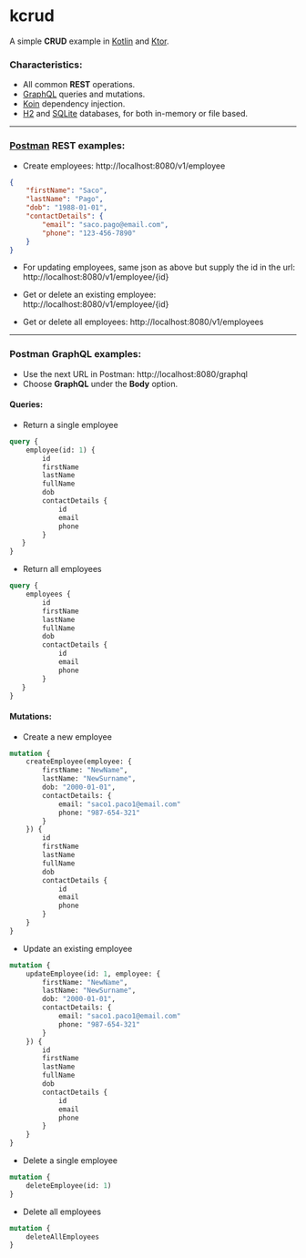 # kcrud
A simple **CRUD** example in [Kotlin](https://kotlinlang.org/) and [Ktor](https://ktor.io/).

### Characteristics:
* All common **REST** operations.
* [GraphQL](https://graphql.org/) queries and mutations.
* [Koin](https://insert-koin.io/) dependency injection.
* [H2](https://github.com/h2database/h2database) and [SQLite](https://github.com/sqlite/sqlite) databases, for both in-memory or file based.

---

### [Postman](https://www.postman.com/) **REST** examples:

* Create employees: http://localhost:8080/v1/employee

```json
{
    "firstName": "Saco",
    "lastName": "Pago",
    "dob": "1988-01-01",
    "contactDetails": {
        "email": "saco.pago@email.com",
        "phone": "123-456-7890"
    }
}
```

* For updating employees, same json as above but supply the id in the url: http://localhost:8080/v1/employee/{id}
  
* Get or delete an existing employee: http://localhost:8080/v1/employee/{id}

* Get or delete all employees: http://localhost:8080/v1/employees

---

### Postman **GraphQL** examples:
* Use the next URL in Postman: http://localhost:8080/graphql
* Choose **GraphQL** under the **Body** option. 

#### Queries:

*  Return a single employee
```graphql
query {
    employee(id: 1) {
        id
        firstName
        lastName
        fullName
        dob 
        contactDetails {
            id
            email
            phone
        }
   }
}
```

* Return all employees
```graphql
query {
    employees {
        id
        firstName
        lastName
        fullName
        dob
        contactDetails {
            id
            email
            phone
        }
   }
}
```
#### Mutations:

* Create a new employee
```graphql
mutation {
    createEmployee(employee: {
        firstName: "NewName",
        lastName: "NewSurname",
        dob: "2000-01-01",
        contactDetails: {
            email: "saco1.paco1@email.com"
            phone: "987-654-321"
        }
    }) {
        id
        firstName
        lastName
        fullName
        dob
        contactDetails {
            id
            email
            phone
        }
    }
}
```

* Update an existing employee
```graphql
mutation {
    updateEmployee(id: 1, employee: {
        firstName: "NewName",
        lastName: "NewSurname",
        dob: "2000-01-01",
        contactDetails: {
            email: "saco1.paco1@email.com"
            phone: "987-654-321"
        }
    }) {
        id
        firstName
        lastName
        fullName
        dob
        contactDetails {
            id
            email
            phone
        }
    }
}
```

* Delete a single employee
```graphql
mutation {
    deleteEmployee(id: 1)
}
```

* Delete all employees
```graphql
mutation {
    deleteAllEmployees
}
```
